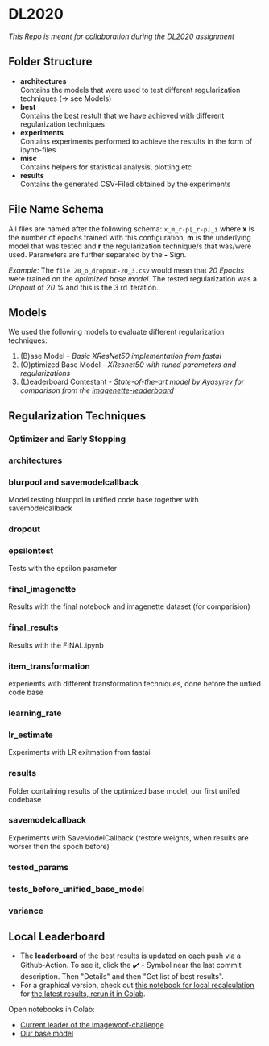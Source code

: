 # DL2020
_This Repo is meant for collaboration during the DL2020 assignment_

## Folder Structure
- __architectures__ \
    Contains the models that were used to test different regularization techniques (-> see Models)
- __best__ \
    Contains the best restult that we have achieved with different regularization techniques
- __experiments__ \
    Contains experiments performed to achieve the restults in the form of ipynb-files
- __misc__ \
    Contains helpers for statistical analysis, plotting etc
- __results__ \
    Contains the generated CSV-Filed obtained by the experiments

## File Name Schema
All files are named after the following schema: `x_m_r-p[_r-p]_i` where __x__ is the number of epochs trained with this configuration, __m__ is the underlying model that was tested and __r__ the regularization technique/s that was/were used. Parameters are further separated by the __-__ Sign.

_Example:_ The `file 20_o_dropout-20_3.csv` would mean that _20 Epochs_ were trained on the _optimized base model_. The tested regularization was a _Dropout_ of _20 %_ and this is the _3_ rd iteration.

## Models
We used the following models to evaluate different regularization techniques:
1. (B)ase Model - _Basic XResNet50 implementation from fastai_
2. (O)ptimized Base Model - _XResnet50 with tuned parameters and regularizations_
4. (L)eaderboard Contestant - _State-of-the-art model [by Ayasyrev](https://github.com/ayasyrev/imagenette_experiments/blob/master/) for comparison from the [imagenette-leaderboard](https://github.com/fastai/imagenette)_

## Regularization Techniques

### Optimizer and Early Stopping

### architectures

### blurpool and savemodelcallback
Model testing blurppol in unified code base together with savemodelcallback
### dropout

### epsilontest
Tests with the epsilon parameter
### final_imagenette
Results with the final notebook and imagenette dataset (for comparision)
### final_results
Results with the FINAL.ipynb
### item_transformation
experiemts with different transformation techniques, done before the unfied code base
### learning_rate

### lr_estimate
Experiments with LR exitmation from fastai
### results
Folder containing results of the optimized base model, our first unifed codebase
### savemodelcallback
Experiments with SaveModelCallback (restore weights, when results are worser then the spoch before)
### tested_params

### tests_before_unified_base_model

### variance 

## Local Leaderboard
- The __leaderboard__ of the best results is updated on each push via a Github-Action. To see it, click the  :heavy_check_mark: - Symbol near the last commit description. Then "Details" and then "Get list of best results".
- For a graphical version, check out [this notebook for local recalculation](https://github.com/constantin-huetterer/DL2020/blob/main/misc/accuracy_check.ipynb) for [the latest results, rerun it in Colab](https://colab.research.google.com/github/constantin-huetterer/DL2020/blob/main/misc/accuracy_check.ipynb).

Open notebooks in Colab:
- [Current leader of the imagewoof-challenge](https://colab.research.google.com/github/constantin-huetterer/DL2020/blob/main/architectures/leader_Woof_128_twist.ipynb)
- [Our base model](https://colab.research.google.com/github/constantin-huetterer/DL2020/blob/main/optimized_base_model.ipynb)

